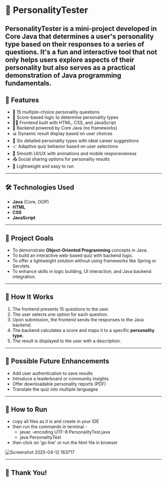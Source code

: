 # 🧠 PersonalityTester

**PersonalityTester** is a mini-project developed in **Core Java** that determines a user's personality type based on their responses to a series of questions. 
It's a fun and interactive tool that not only helps users explore aspects of their personality but also serves as a practical demonstration of Java programming fundamentals.
---

## 🚀 Features

- 🎯 15 multiple-choice personality questions
- 🧩 Score-based logic to determine personality types
- 🧑‍💻 Frontend built with HTML, CSS, and JavaScript
- 🔄 Backend powered by Core Java (no frameworks)
- 📊 Dynamic result display based on user choices
- 🧠 Six detailed personality types with ideal career suggestions
- 📈 Adaptive quiz behavior based on user selections
- 🎨 Smooth UI/UX with animations and mobile responsiveness
- 📤 Social sharing options for personality results
- 🎉 Lightweight and easy to run
---

## 🛠️ Technologies Used

- **Java** (Core, OOP)
- **HTML**
- **CSS**
- **JavaScript**
---

## 🎯 Project Goals

- To demonstrate **Object-Oriented Programming** concepts in Java.
- To build an interactive web-based quiz with backend logic.
- To offer a lightweight solution without using frameworks like Spring or Servlets.
- To enhance skills in logic building, UI interaction, and Java backend integration.
---

## 🧩 How It Works
1. The frontend presents 15 questions to the user.
2. The user selects one option for each question.
3. Upon submission, the frontend sends the responses to the Java backend.
4. The backend calculates a score and maps it to a specific **personality type**.
5. The result is displayed to the user with a description.
---

## 🔮 Possible Future Enhancements

- Add user authentication to save results
- Introduce a leaderboard or community insights
- Offer downloadable personality reports (PDF)
- Translate the quiz into multiple languages
---

## 🧪 How to Run
* copy all files as it is and create in your IDE
* then run the commands in terminal -
  * javac -encoding UTF-8 PersonalityTest.java
  * java PersonalityTest
* then click on 'go live' or run the html file in browser

![Screenshot 2025-04-12 163717](https://github.com/user-attachments/assets/a151a12c-9a2f-4cf4-a87b-42bb22aa08b4)

---

## 💜 Thank You!
